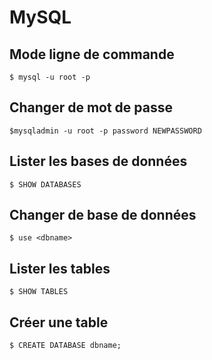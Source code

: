 # MySQL

## Mode ligne de commande 

```$ mysql -u root -p```

## Changer de mot de passe

```$mysqladmin -u root -p password NEWPASSWORD```

## Lister les bases de données

```
$ SHOW DATABASES
```

## Changer de base de données

```
$ use <dbname>
```
## Lister les tables

```
$ SHOW TABLES
```

## Créer une table

```
$ CREATE DATABASE dbname;
```